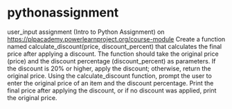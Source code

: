 # pythonassignment
user_input assignment (Intro to Python Assignment) on https://plpacademy.powerlearnproject.org/course-module
Create a function named calculate_discount(price, discount_percent) that calculates the final price after applying a discount. The function should take the original price (price) and the discount percentage (discount_percent) as parameters. If the discount is 20% or higher, apply the discount; otherwise, return the original price. Using the calculate_discount function, prompt the user to enter the original price of an item and the discount percentage. Print the final price after applying the discount, or if no discount was applied, print the original price.
